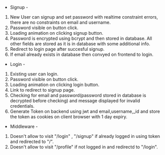 - Signup -

1. New User can signup and set password with realtime constraint errors, there are no constraints on email and username.
2. Password visible on button click.
3. Loading animation on clicking signup button.
4. Password is encrypted using bcrypt and then stored in database. All other fields are stored as it is in database with some additional info.
5. Redirect to login page after succesful signup.
6. If email already exists in database then convyed on frontend to login.

- Login -

1. Existing user can login.
2. Password visible on button click.
3. Loading animation on clicking login button.
4. Link to redirect to signup page.
5. Checking for email and password(password stored in database is decrypted before checking) and message displayed for invalid credentials.
6. Generate Token on backend using jwt and email,username,\_id and store the token as cookies on client browser with 1 day expiry.

- Middleware -

1. Doesn't allow to visit "/login" , "/signup" if already logged in using token and redirected to "/".
2. Doesn't allow to visit "/profile" if not logged in and redirectd to "/login".
